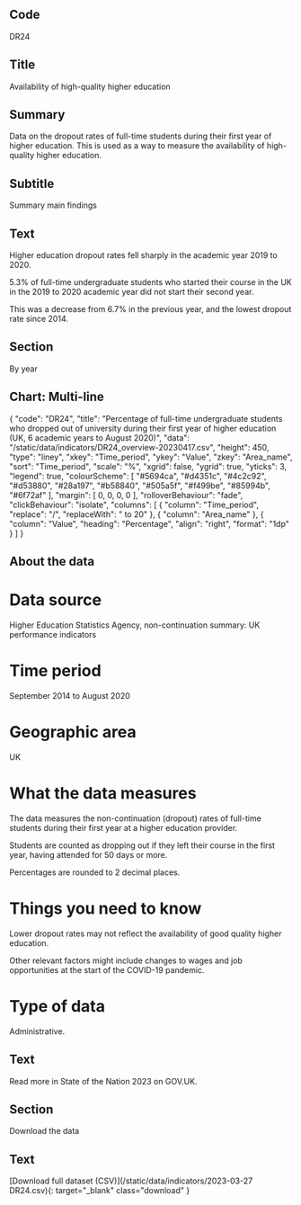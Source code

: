 ## Code
DR24

## Title
Availability of high-quality higher education

## Summary
Data on the dropout rates of full-time students during their first year of higher education. This is used as a way to measure the availability of high-quality higher education.

## Subtitle
Summary main findings

## Text
Higher education dropout rates fell sharply in the academic year 2019 to 2020.

5.3% of full-time undergraduate students who started their course in the UK in the 2019 to 2020 academic year did not start their second year. 

This was a decrease from 6.7% in the previous year, and the lowest dropout rate since 2014.

## Section
By year

## Chart: Multi-line
{
    "code": "DR24",
    "title": "Percentage of full-time undergraduate students who dropped out of university during their first year of higher education (UK, 6 academic years to August 2020)",
    "data": "/static/data/indicators/DR24_overview-20230417.csv",
    "height": 450,
    "type": "liney",
    "xkey": "Time_period",
    "ykey": "Value",
    "zkey": "Area_name",
    "sort": "Time_period",
    "scale": "%",
    "xgrid": false,
    "ygrid": true,
    "yticks": 3,
    "legend": true,
    "colourScheme": [ "#5694ca", "#d4351c", "#4c2c92", "#d53880", "#28a197", "#b58840", "#505a5f", "#f499be", "#85994b", "#6f72af" ],
    "margin": [ 0, 0, 0, 0 ],
    "rolloverBehaviour": "fade",
    "clickBehaviour": "isolate",
    "columns": [
        {
            "column": "Time_period",
            "replace": "/",
            "replaceWith": " to 20"
        },
        {
            "column": "Area_name"
        },
        {
            "column": "Value",
            "heading": "Percentage",
            "align": "right",
            "format": "1dp"
        }
    ]
}

## About the data
# Data source
Higher Education Statistics Agency, non-continuation summary: UK performance indicators

# Time period
September 2014 to August 2020

# Geographic area
UK

# What the data measures
The data measures the non-continuation (dropout) rates of full-time students during their first year at a higher education provider. 

Students are counted as dropping out if they left their course in the first year, having attended for 50 days or more.

Percentages are rounded to 2 decimal places.

# Things you need to know
Lower dropout rates may not reflect the availability of good quality higher education. 

Other relevant factors might include changes to wages and job opportunities at the start of the COVID-19 pandemic.

# Type of data
Administrative.

## Text
Read more in State of the Nation 2023 on GOV.UK.

## Section
Download the data

## Text
[Download full dataset (CSV)](/static/data/indicators/2023-03-27 DR24.csv){: target="_blank" class="download" }
